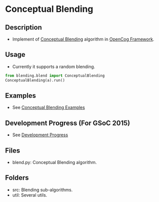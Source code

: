# Conceptual Blending
## Description
* Implement of [Conceptual Blending](https://en.wikipedia.org/wiki/Conceptual_blending) algorithm in [OpenCog Framework](https://github.com/opencog/opencog).

## Usage
* Currently it supports a random blending.
```python
from blending.blend import ConceptualBlending
ConceptualBlending(a).run()
```

## Examples
* See [Conceptual Blending Examples](../../examples/python/conceptual_blending)

## Development Progress (For GSoC 2015)
* See [Development Progress](http://wiki.dong-min.kim/GSoC_2015_-_Conceptual_Blending#Progress)

## Files
* blend.py: Conceptual Blending algorithm.

## Folders
* src: Blending sub-algorithms.
* util: Several utils.
